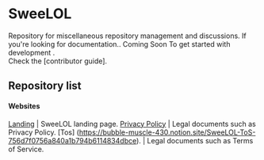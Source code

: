 # SweeLOL
Repository for miscellaneous repository management and discussions.
If you're looking for documentation.. Coming Soon
To get started with development . \
Check the [contributor guide].

## Repository list

#### Websites
[Landing](https://swee.lol)                | SweeLOL landing page.
[Privacy Policy](https://bubble-muscle-430.notion.site/SweeLOL-Privacy-Policy-7d3e3a4c7eb24fd392e3b08df8442efa)                        | Legal documents such as Privacy Policy.
[Tos] (https://bubble-muscle-430.notion.site/SweeLOL-ToS-756d7f0756a840a1b794b6114834dbce).   | Legal documents such as Terms of Service.

